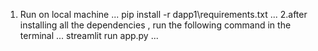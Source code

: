 1. Run on local machine
...
pip install -r dapp1\requirements.txt
...
2.after installing all the dependencies , run the following command in the terminal 
...
streamlit  run app.py
...